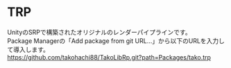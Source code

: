 # TRP
UnityのSRPで構築されたオリジナルのレンダーパイプラインです。<br>
Package Managerの「Add package from git URL...」から以下のURLを入力して導入します。<br>
https://github.com/takohachi88/TakoLibRp.git?path=Packages/tako.trp
